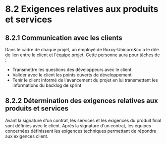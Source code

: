 # 8.2 Exigences relatives aux produits et services

## 8.2.1 Communication avec les clients

Dans le cadre de chaque projet, un employé de Roxxy-Unicorn&co a le rôle de lien entre le client et l'équipe projet.
Cette personne aura pour tâches de :
 - Transmettre les questions des développeurs avec le client
 - Valider avec le client les points ouverts de développement
 - Tenir le client informé de l'avancement du projet en lui transmettant les informations du backlog de sprint


## 8.2.2 Détermination des exigences relatives aux produits et services

 Avant la signature d'un contrat, les services et les exigences du produit final sont définies avec le client.
 Après la signature d'un contrat, les équipes concernées définissent les exigences techniques permettant de répondre aux exigences client.

